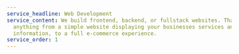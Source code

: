 ```yaml
---
service_headline: Web Development
service_content: W﻿e build frontend, backend, or fullstack websites. That means
  anything from a simple website displaying your businesses services and
  information, to a full e-commerce experience.
service_order: 1
---
```

